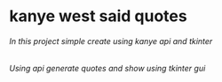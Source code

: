 # kanye west said quotes
###### In this project simple create using kanye api and tkinter
###### Using api generate quotes and show using tkinter gui